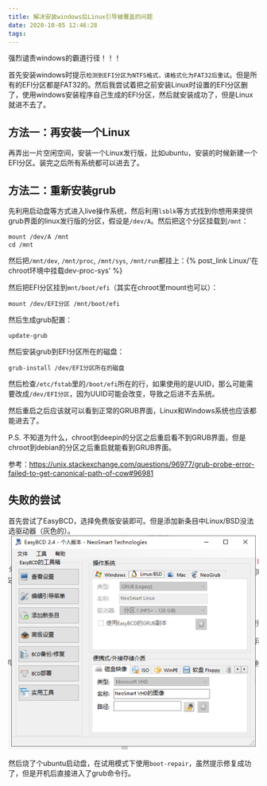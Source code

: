 ```yaml
---
title: 解决安装windows后Linux引导被覆盖的问题
date: 2020-10-05 12:46:28
tags:
---
```


强烈谴责windows的霸道行径！！！

首先安装windows时提示`检测到EFI分区为NTFS格式，请格式化为FAT32后重试`。但是所有的EFI分区都是FAT32的。然后我尝试着把之前安装Linux时设置的EFI分区删了，使用windows安装程序自己生成的EFI分区，然后就安装成功了，但是Linux就进不去了。

## 方法一：再安装一个Linux

再弄出一片空闲空间，安装一个Linux发行版，比如ubuntu，安装的时候新建一个EFI分区。装完之后所有系统都可以进去了。

## 方法二：重新安装grub

先利用启动盘等方式进入live操作系统，然后利用`lsblk`等方式找到你想用来提供grub界面的linux发行版的分区，假设是`/dev/A`。然后把这个分区挂载到`/mnt`：

```shell
mount /dev/A /mnt
cd /mnt
```

然后把`/mnt/dev`, `/mnt/proc`, `/mnt/sys`, `/mnt/run`都挂上：{% post_link Linux/'在chroot环境中挂载dev-proc-sys' %}

然后把EFI分区挂到`mnt/boot/efi`（其实在chroot里mount也可以）：

```shell
mount /dev/EFI分区 /mnt/boot/efi
```

然后生成grub配置：

```shell
update-grub
```

然后安装grub到EFI分区所在的磁盘：

```shell
grub-install /dev/EFI分区所在的磁盘
```

然后检查`/etc/fstab`里的`/boot/efi`所在的行，如果使用的是UUID，那么可能需要改成`/dev/EFI分区`，因为UUID可能会改变，导致之后进不去系统。

然后重启之后应该就可以看到正常的GRUB界面，Linux和Windows系统也应该都能进去了。

P.S. 不知道为什么，chroot到deepin的分区之后重启看不到GRUB界面，但是chroot到debian的分区之后重启就能看到GRUB界面。

参考：<https://unix.stackexchange.com/questions/96977/grub-probe-error-failed-to-get-canonical-path-of-cow#96981>

## 失败的尝试

首先尝试了EasyBCD，选择免费版安装即可。但是添加新条目中Linux/BSD没法选驱动器（灰色的）。
![在这里插入图片描述](解决安装windows后Linux引导被覆盖的问题/20201005124415504.png)

然后烧了个ubuntu启动盘，在试用模式下使用`boot-repair`，虽然提示修复成功了，但是开机后直接进入了grub命令行。
